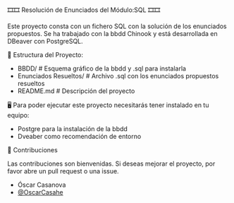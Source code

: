 🎞️🎞️ Resolución de Enunciados del Módulo:SQL 🎞️🎞️

Este proyecto consta con un fichero SQL con la solución de los enunciados propuestos. Se ha trabajado con la bbdd Chinook y está desarrollada en DBeaver con PostgreSQL.

🗻 Estructura del Proyecto:

-  BBDD/ # Esquema gráfico de la bbdd y .sql para instalarla
-  Enunciados Resueltos/ # Archivo .sql con los enunciados propuestos resueltos
-  README.md # Descripción del proyecto


🖥️ Para poder ejecutar este proyecto necesitarás tener instalado en tu equipo: 

- Postgre para la instalación de la bbdd 
- Dveaber como recomendación de entorno

🤝 Contribuciones

Las contribuciones son bienvenidas. Si deseas mejorar el proyecto, por favor
abre un pull request o una issue.

- Óscar Casanova
- [@OscarCasahe](https://github.com/OscarCasahe)
